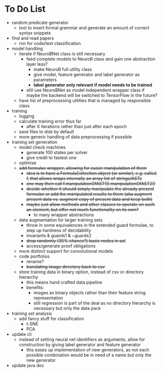 # To Do List
- random predicate generator
    - tool to insert formal grammar and generate an amount of correct syntax snippets
- find and read papers
    - rnn for code/text classification
- model handling
    - iterate if NeuroBNet class is still necessary
        - feed complete models to NeuroB class and gain one abstraction layer less?
            - make NeuroB full utility class
            - give model, feature generator and label generator as parameters
            - **label generator only relevant if model needs to be trained**
        - still use NeuroBNet as model independent wrapper class if maybe the backend will be switched to TensorFlow in the future?
    - have list of preprocessing utilities that is managed by responsible class
- training
    - logging
    - calculate training error thus far
        - after X iterations rather than just after each epoch
    - save files to disk by default
    - more generic handling of data preprocessing if possible
- training set generation
    - model check machines
        - generate 100 states per solver
        - give credit to fastest one
    - optimise
    - ~~add formulae wrapper, allowing for easier manipulation of them~~
        - ~~idea is to have a FormulaCollection object (or similar), e.g. called f, that allows wraps internally an array list of strings/ASTs~~
        - ~~one may then call f.manipulationOfAST1().manipulationOfAST2()~~
        - ~~decide whether it should simply manipulate the already present formulae or add the manipulated results to them (aka augment present data vs. augment copy of present data and keep both)~~
        - ~~maybe just allow methods and other classes to operate on such an element, but offer not much functionality on its own?~~
            - to many wrapper abstractions
    - data augmentation for larger training sets
        - throw in some equivalences in the extended guard formulae, to step up hardness of decidability
        - invariants & guards1 & ~guards2
        - ~~drop randomly (30% chance?) basic nodes in ast~~
        - access/generate proof obligations
    - more distinct support for convolutional models
    - code portfolios
        - rename?
        - ~~translating image directory back to csv~~
    - store training data in binary option, instead of csv or directory hierarchy
        - this means hand crafted data pipeline
        - benefits:
            - images as binary objects rather than their feature string representation
            - still regression is part of the deal as no directory hierarchy is necessary but only the data pack
- training set analysis
    - add fancy stuff for classification
        - t-SNE
        - PCA
- update cli
    - instead of setting neural net identifiers as arguments, allow for construction by giving label generator and feature generator
        - this eases up implementation of new generators, as not each possible combination would be in need of a name but only the new generator
- update java doc
